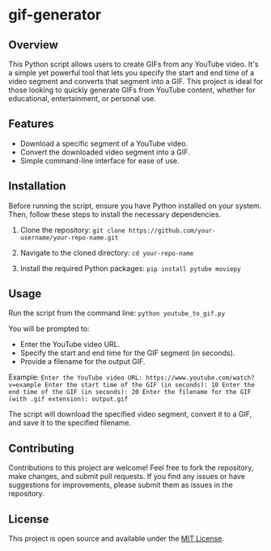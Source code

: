 # gif-generator


## Overview
This Python script allows users to create GIFs from any YouTube video. It's a simple yet powerful tool that lets you specify the start and end time of a video segment and converts that segment into a GIF. This project is ideal for those looking to quickly generate GIFs from YouTube content, whether for educational, entertainment, or personal use.

## Features
- Download a specific segment of a YouTube video.
- Convert the downloaded video segment into a GIF.
- Simple command-line interface for ease of use.

## Installation
Before running the script, ensure you have Python installed on your system. Then, follow these steps to install the necessary dependencies.

1. Clone the repository:
`git clone https://github.com/your-username/your-repo-name.git`

2. Navigate to the cloned directory:
`cd your-repo-name`

3. Install the required Python packages:
`pip install pytube moviepy`


## Usage
Run the script from the command line:
`python youtube_to_gif.py`

You will be prompted to:
- Enter the YouTube video URL.
- Specify the start and end time for the GIF segment (in seconds).
- Provide a filename for the output GIF.

Example:
`Enter the YouTube video URL: https://www.youtube.com/watch?v=example
Enter the start time of the GIF (in seconds): 10
Enter the end time of the GIF (in seconds): 20
Enter the filename for the GIF (with .gif extension): output.gif`

The script will download the specified video segment, convert it to a GIF, and save it to the specified filename.

## Contributing
Contributions to this project are welcome! Feel free to fork the repository, make changes, and submit pull requests. If you find any issues or have suggestions for improvements, please submit them as issues in the repository.

## License
This project is open source and available under the [MIT License](LICENSE).
